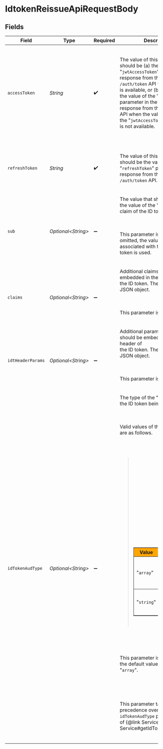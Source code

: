 # IdtokenReissueApiRequestBody


## Fields

| Field                                                                                                                                                                                                                                                                                                                                                                                                                                                                                                                                                                                                                                                                                                                                                              | Type                                                                                                                                                                                                                                                                                                                                                                                                                                                                                                                                                                                                                                                                                                                                                               | Required                                                                                                                                                                                                                                                                                                                                                                                                                                                                                                                                                                                                                                                                                                                                                           | Description                                                                                                                                                                                                                                                                                                                                                                                                                                                                                                                                                                                                                                                                                                                                                        |
| ------------------------------------------------------------------------------------------------------------------------------------------------------------------------------------------------------------------------------------------------------------------------------------------------------------------------------------------------------------------------------------------------------------------------------------------------------------------------------------------------------------------------------------------------------------------------------------------------------------------------------------------------------------------------------------------------------------------------------------------------------------------ | ------------------------------------------------------------------------------------------------------------------------------------------------------------------------------------------------------------------------------------------------------------------------------------------------------------------------------------------------------------------------------------------------------------------------------------------------------------------------------------------------------------------------------------------------------------------------------------------------------------------------------------------------------------------------------------------------------------------------------------------------------------------ | ------------------------------------------------------------------------------------------------------------------------------------------------------------------------------------------------------------------------------------------------------------------------------------------------------------------------------------------------------------------------------------------------------------------------------------------------------------------------------------------------------------------------------------------------------------------------------------------------------------------------------------------------------------------------------------------------------------------------------------------------------------------ | ------------------------------------------------------------------------------------------------------------------------------------------------------------------------------------------------------------------------------------------------------------------------------------------------------------------------------------------------------------------------------------------------------------------------------------------------------------------------------------------------------------------------------------------------------------------------------------------------------------------------------------------------------------------------------------------------------------------------------------------------------------------ |
| `accessToken`                                                                                                                                                                                                                                                                                                                                                                                                                                                                                                                                                                                                                                                                                                                                                      | *String*                                                                                                                                                                                                                                                                                                                                                                                                                                                                                                                                                                                                                                                                                                                                                           | :heavy_check_mark:                                                                                                                                                                                                                                                                                                                                                                                                                                                                                                                                                                                                                                                                                                                                                 | <p><br/>The value of this parameter should be (a) the value of the<br/>"`jwtAccessToken`" parameter in a response from the<br/>`/auth/token` API when the value is available, or (b)<br/>the value of the "`accessToken`" parameter in the<br/>response from the `/auth/token` API when the value of<br/>the "`jwtAccessToken`" parameter is not available.<br/></p><br/>                                                                                                                                                                                                                                                                                                                                                                                          |
| `refreshToken`                                                                                                                                                                                                                                                                                                                                                                                                                                                                                                                                                                                                                                                                                                                                                     | *String*                                                                                                                                                                                                                                                                                                                                                                                                                                                                                                                                                                                                                                                                                                                                                           | :heavy_check_mark:                                                                                                                                                                                                                                                                                                                                                                                                                                                                                                                                                                                                                                                                                                                                                 | <p><br/>The value of this parameter should be the value of the<br/>"`refreshToken`" parameter in a response from the<br/>`/auth/token` API.<br/></p><br/>                                                                                                                                                                                                                                                                                                                                                                                                                                                                                                                                                                                                          |
| `sub`                                                                                                                                                                                                                                                                                                                                                                                                                                                                                                                                                                                                                                                                                                                                                              | *Optional\<String>*                                                                                                                                                                                                                                                                                                                                                                                                                                                                                                                                                                                                                                                                                                                                                | :heavy_minus_sign:                                                                                                                                                                                                                                                                                                                                                                                                                                                                                                                                                                                                                                                                                                                                                 | The value that should be used as the value of the "`sub`"<br/>claim of the ID token.<br/><br/><p><br/>This parameter is optional. When omitted, the value of the subject<br/>associated with the access token is used.<br/></p><br/>                                                                                                                                                                                                                                                                                                                                                                                                                                                                                                                               |
| `claims`                                                                                                                                                                                                                                                                                                                                                                                                                                                                                                                                                                                                                                                                                                                                                           | *Optional\<String>*                                                                                                                                                                                                                                                                                                                                                                                                                                                                                                                                                                                                                                                                                                                                                | :heavy_minus_sign:                                                                                                                                                                                                                                                                                                                                                                                                                                                                                                                                                                                                                                                                                                                                                 | Additional claims that should be embedded in the payload part of<br/>the ID token. The format is a JSON object.<br/><br/><p><br/>This parameter is optional.<br/></p><br/>                                                                                                                                                                                                                                                                                                                                                                                                                                                                                                                                                                                         |
| `idtHeaderParams`                                                                                                                                                                                                                                                                                                                                                                                                                                                                                                                                                                                                                                                                                                                                                  | *Optional\<String>*                                                                                                                                                                                                                                                                                                                                                                                                                                                                                                                                                                                                                                                                                                                                                | :heavy_minus_sign:                                                                                                                                                                                                                                                                                                                                                                                                                                                                                                                                                                                                                                                                                                                                                 | Additional parameters that should be embedded in the JWS header of<br/>the ID token. The format is a JSON object.<br/><br/><p><br/>This parameter is optional.<br/></p><br/>                                                                                                                                                                                                                                                                                                                                                                                                                                                                                                                                                                                       |
| `idTokenAudType`                                                                                                                                                                                                                                                                                                                                                                                                                                                                                                                                                                                                                                                                                                                                                   | *Optional\<String>*                                                                                                                                                                                                                                                                                                                                                                                                                                                                                                                                                                                                                                                                                                                                                | :heavy_minus_sign:                                                                                                                                                                                                                                                                                                                                                                                                                                                                                                                                                                                                                                                                                                                                                 | The type of the "`aud`" claim of the ID token being issued.<br/><br/><p><br/>Valid values of this parameter are as follows.<br/></p><br/><br/><blockquote><br/><table border="1" cellpadding="5" style="border-collapse: collapse;"><br/>  <tr bgcolor="orange"><br/>    <th>Value</th><br/>    <th>Description</th><br/>  </tr><br/>  <tr><br/>    <td>"`array`"</td><br/>    <td>The type of the `aud` claim becomes an array of strings.</td><br/>  </tr><br/>  <tr><br/>    <td>"`string`"</td><br/>    <td>The type of the `aud` claim becomes a single string.</td><br/>  </tr><br/></table><br/></blockquote><br/><br/><p><br/>This parameter is optional, and the default value on omission is<br/>"`array`".<br/></p><br/><br/><p><br/>This parameter takes precedence over the `idTokenAudType` property<br/>of {@link Service} (cf. {@link Service#getIdTokenAudType()}).<br/></p><br/> |